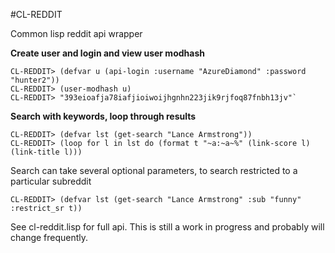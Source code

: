 #CL-REDDIT  

Common lisp reddit api wrapper


**Create user and login and view user modhash**  
    
    CL-REDDIT> (defvar u (api-login :username "AzureDiamond" :password "hunter2"))
    CL-REDDIT> (user-modhash u)
    CL-REDDIT> "393eioafja78iafjioiwoijhgnhn223jik9rjfoq87fnbh13jv"`
    
**Search with keywords, loop through results**

    CL-REDDIT> (defvar lst (get-search "Lance Armstrong"))
    CL-REDDIT> (loop for l in lst do (format t "~a:~a~%" (link-score l) (link-title l)))
    
Search can take several optional parameters, to search restricted to a particular subreddit

    CL-REDDIT> (defvar lst (get-search "Lance Armstrong" :sub "funny" :restrict_sr t))
    
    
See cl-reddit.lisp for full api. This is still a work in progress and probably will change frequently.

    



